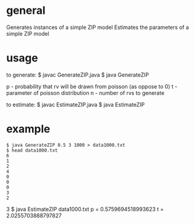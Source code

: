 general
=======
Generates instances of a simple ZIP model
Estimates the parameters of a simple ZIP model

usage
=====
to generate:
    $ javac GenerateZIP.java
    $ java GenerateZIP <p> <t> <n>
p - probability that rv will be drawn from poisson (as oppose to 0)
t - parameter of poisson distribution
n - number of rvs to generate

to estimate:
    $ javac EstimateZIP.java
    $ java EstimateZIP <filename>

example
=======
    $ java GenerateZIP 0.5 3 1000 > data1000.txt
    $ head data1000.txt 
    6
    1
    2
    4
    0
    0
    0
    3
    2
3
    $ java EstimateZIP data1000.txt 
    p = 0.5759694518993623
    t = 2.0255703888797827




